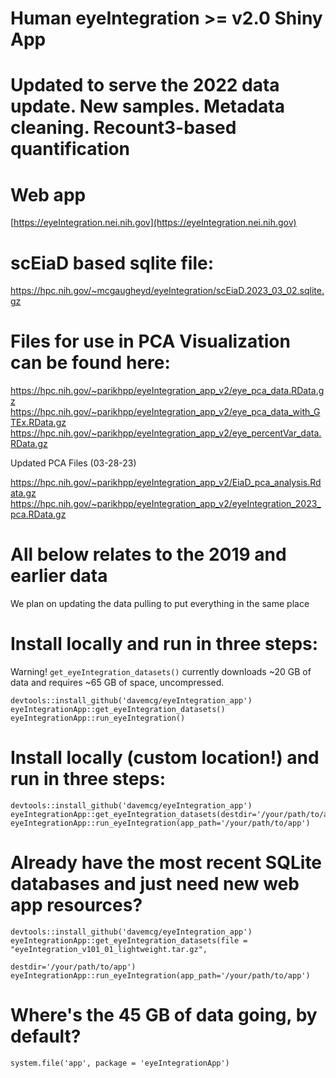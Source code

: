 # Human eyeIntegration >= v2.0 Shiny App

# Updated to serve the 2022 data update. New samples. Metadata cleaning. Recount3-based quantification

# Web app
[https://eyeIntegration.nei.nih.gov](https://eyeIntegration.nei.nih.gov)

# scEiaD based sqlite file:
https://hpc.nih.gov/~mcgaugheyd/eyeIntegration/scEiaD.2023_03_02.sqlite.gz

# Files for use in PCA Visualization can be found here:

https://hpc.nih.gov/~parikhpp/eyeIntegration_app_v2/eye_pca_data.RData.gz
https://hpc.nih.gov/~parikhpp/eyeIntegration_app_v2/eye_pca_data_with_GTEx.RData.gz
https://hpc.nih.gov/~parikhpp/eyeIntegration_app_v2/eye_percentVar_data.RData.gz

Updated PCA Files (03-28-23)

https://hpc.nih.gov/~parikhpp/eyeIntegration_app_v2/EiaD_pca_analysis.Rdata.gz
https://hpc.nih.gov/~parikhpp/eyeIntegration_app_v2/eyeIntegration_2023_pca.RData.gz

# All below relates to the 2019 and earlier data
We plan on updating the data pulling to put everything in the same place

# Install locally and run in three steps:
Warning! `get_eyeIntegration_datasets()` currently downloads ~20 GB of data and requires ~65 GB of space, uncompressed. 
```
devtools::install_github('davemcg/eyeIntegration_app')
eyeIntegrationApp::get_eyeIntegration_datasets()
eyeIntegrationApp::run_eyeIntegration()
```

# Install locally (custom location!) and run in three steps:
```
devtools::install_github('davemcg/eyeIntegration_app')
eyeIntegrationApp::get_eyeIntegration_datasets(destdir='/your/path/to/app')
eyeIntegrationApp::run_eyeIntegration(app_path='/your/path/to/app')
```

# Already have the most recent SQLite databases and just need new web app resources?
```
devtools::install_github('davemcg/eyeIntegration_app')
eyeIntegrationApp::get_eyeIntegration_datasets(file = "eyeIntegration_v101_01_lightweight.tar.gz",
                                                       destdir='/your/path/to/app')
eyeIntegrationApp::run_eyeIntegration(app_path='/your/path/to/app')
```

# Where's the 45 GB of data going, by default?
```
system.file('app', package = 'eyeIntegrationApp')
```
